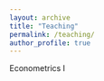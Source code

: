 ```yaml
---
layout: archive
title: "Teaching"
permalink: /teaching/
author_profile: true
---
```


Econometrics I 
